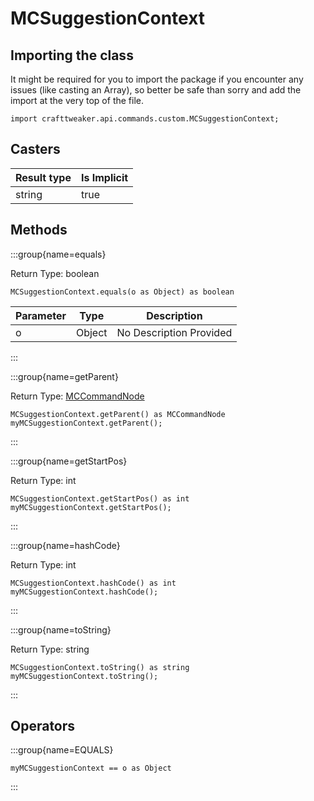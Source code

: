 # MCSuggestionContext

## Importing the class

It might be required for you to import the package if you encounter any issues (like casting an Array), so better be safe than sorry and add the import at the very top of the file.
```zenscript
import crafttweaker.api.commands.custom.MCSuggestionContext;
```


## Casters

| Result type | Is Implicit |
| ----------- | ----------- |
| string      | true        |

## Methods

:::group{name=equals}

Return Type: boolean

```zenscript
MCSuggestionContext.equals(o as Object) as boolean
```

| Parameter | Type   | Description             |
| --------- | ------ | ----------------------- |
| o         | Object | No Description Provided |


:::

:::group{name=getParent}

Return Type: [MCCommandNode](/vanilla/api/commands/custom/MCCommandNode)

```zenscript
MCSuggestionContext.getParent() as MCCommandNode
myMCSuggestionContext.getParent();
```

:::

:::group{name=getStartPos}

Return Type: int

```zenscript
MCSuggestionContext.getStartPos() as int
myMCSuggestionContext.getStartPos();
```

:::

:::group{name=hashCode}

Return Type: int

```zenscript
MCSuggestionContext.hashCode() as int
myMCSuggestionContext.hashCode();
```

:::

:::group{name=toString}

Return Type: string

```zenscript
MCSuggestionContext.toString() as string
myMCSuggestionContext.toString();
```

:::


## Operators

:::group{name=EQUALS}

```zenscript
myMCSuggestionContext == o as Object
```

:::


